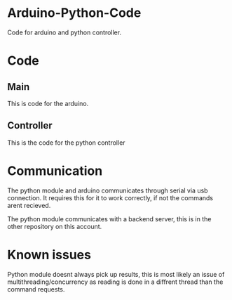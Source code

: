 # Arduino-Python-Code
Code for arduino and python controller.

# Code

## Main

This is code for the arduino.

## Controller

This is the code for the python controller

# Communication

The python module and arduino communicates through serial via usb connection. 
It requires this for it to work correctly, if not the commands arent recieved.

The python module communicates with a backend server, this is in the other repository on this account.

# Known issues

Python module doesnt always pick up results, this is most likely an issue of multithreading/concurrency as reading is done in a diffrent thread than the command requests.
